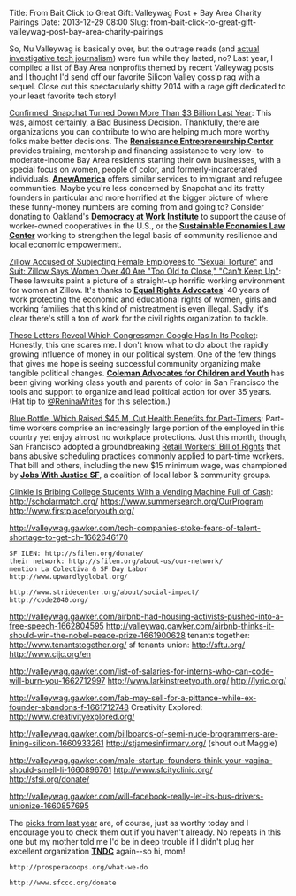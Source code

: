 Title: From Bait Click to Great Gift: Valleywag Post + Bay Area Charity Pairings
Date: 2013-12-29 08:00
Slug: from-bait-click-to-great-gift-valleywag-post-bay-area-charity-pairings

So, Nu Valleywag is basically over, but the outrage reads (and [actual investigative tech journalism](http://valleywag.gawker.com/uber-and-its-shady-partners-are-pushing-drivers-into-su-1649936785)) were fun while they lasted, no? Last year, I compiled a list of Bay Area nonprofits themed by recent Valleywag posts and I thought I'd send off our favorite Silicon Valley gossip rag with a sequel. Close out this spectacularly shitty 2014 with a rage gift dedicated to your least favorite tech story!

[Confirmed: Snapchat Turned Down More Than $3 Billion Last Year](http://valleywag.gawker.com/confirmed-snapchat-turned-down-more-than-3-billion-la-1671970191): This was, almost certainly, a Bad Business Decision. Thankfully, there are organizations you can contribute to who are helping much more worthy folks make better decisions. The **[Renaissance Entrepreneurship Center](http://www.rencenter.org/)** provides training, mentorship and financing assistance to very low- to moderate-income Bay Area residents starting their own businesses, with a special focus on women, people of color, and formerly-incarcerated individuals. **[AnewAmerica](http://www.anewamerica.org/)** offers similar services to immigrant and refugee communities. Maybe you're less concerned by Snapchat and its fratty founders in particular and more horrified at the bigger picture of where these funny-money numbers are coming from and going to? Consider donating to Oakland's **[Democracy at Work Institute](http://institute.usworker.coop/)** to support the cause of worker-owned cooperatives in the U.S., or the **[Sustainable Economies Law Center](http://www.theselc.org/)** working to strengthen the legal basis of community resilience and local economic empowerment.
    	
[Zillow Accused of Subjecting Female Employees to "Sexual Torture"](http://valleywag.gawker.com/zillow-accused-of-subjecting-female-employees-to-sexua-1665833391) and [Suit: Zillow Says Women Over 40 Are "Too Old to Close," "Can't Keep Up"](http://valleywag.gawker.com/suit-zillow-says-women-over-40-are-too-old-to-close-1667009916): These lawsuits paint a picture of a straight-up horrific working environment for women at Zillow. It's thanks to **[Equal Rights Advocates](http://www.equalrights.org/)**' 40 years of work protecting the economic and educational rights of women, girls and working families that this kind of mistreatment is even illegal. Sadly, it's clear there's still a ton of work for the civil rights organization to tackle.

[These Letters Reveal Which Congressmen Google Has In Its Pocket](http://valleywag.gawker.com/these-letters-reveal-which-congressmen-google-has-in-it-1663875664): Honestly, this one scares me. I don't know what to do about the rapidly growing influence of money in our political system. One of the few things that gives me hope is seeing successful community organizing make tangible political changes. **[Coleman Advocates for Children and Youth](http://colemanadvocates.org/)** has been giving working class youth and parents of color in San Francisco the tools and support to organize and lead political action for over 35 years. (Hat tip to [@ReninaWrites](https://twitter.com/ReninaWrites) for this selection.)

[Blue Bottle, Which Raised $45 M, Cut Health Benefits for Part-Timers](http://valleywag.gawker.com/blue-bottle-which-raised-45-m-cut-health-benefits-fo-1663442765): Part-time workers comprise an increasingly large portion of the employed in this country yet enjoy almost no workplace protections. Just this month, though, San Francisco adopted a groundbreaking [Retail Workers' Bill of Rights](http://www.jwj.org/everything-you-need-to-know-about-san-franciscos-retail-workers-bill-of-rights) that bans abusive scheduling practices commonly applied to part-time workers. That bill and others, including the new $15 minimum wage, was championed by **[Jobs With Justice SF](http://jwjsf.org/)**, a coalition of local labor & community groups.
	
[Clinkle Is Bribing College Students With a Vending Machine Full of Cash](http://valleywag.gawker.com/clinkle-is-bribing-college-students-with-a-vending-mach-1663325836): 
	http://scholarmatch.org/
	https://www.summersearch.org/OurProgram
	http://www.firstplaceforyouth.org/

http://valleywag.gawker.com/tech-companies-stoke-fears-of-talent-shortage-to-get-ch-1662646170

	SF ILEN: http://sfilen.org/donate/
	their network: http://sfilen.org/about-us/our-network/
	mention La Colectiva & SF Day Labor
	http://www.upwardlyglobal.org/
	
	http://www.stridecenter.org/about/social-impact/
	http://code2040.org/
	
http://valleywag.gawker.com/airbnb-had-housing-activists-pushed-into-a-free-speech-1662804595
http://valleywag.gawker.com/airbnb-thinks-it-should-win-the-nobel-peace-prize-1661900628
	tenants together: http://www.tenantstogether.org/
	sf tenants union: http://sftu.org/
	http://www.cjjc.org/en
	
http://valleywag.gawker.com/list-of-salaries-for-interns-who-can-code-will-burn-you-1662712997
	http://www.larkinstreetyouth.org/
	http://lyric.org/

http://valleywag.gawker.com/fab-may-sell-for-a-pittance-while-ex-founder-abandons-f-1661712748
	Creativity Explored: http://www.creativityexplored.org/
	
http://valleywag.gawker.com/billboards-of-semi-nude-brogrammers-are-lining-silicon-1660933261
	http://stjamesinfirmary.org/ (shout out Maggie)

http://valleywag.gawker.com/male-startup-founders-think-your-vagina-should-smell-li-1660896761
	http://www.sfcityclinic.org/
	http://sfsi.org/donate/

http://valleywag.gawker.com/will-facebook-really-let-its-bus-drivers-unionize-1660857695

The [picks from last year](http://nerd.kelseyinnis.com/blog/2013/12/12/throw-some-gouda-at-that-whine-valleywag-post-plus-bay-area-charity-pairings/) are, of course, just as worthy today and I encourage you to check them out if you haven't already. No repeats in this one but my mother told me I'd be in deep trouble if I didn't plug her excellent organization **[TNDC](http://www.tndc.org/)** again--so hi, mom!


	http://prosperacoops.org/what-we-do
	
	http://www.sfccc.org/donate

